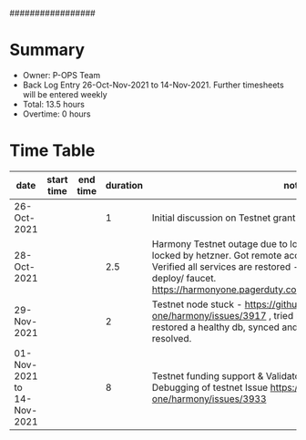 #################
# Summary
* Owner: P-OPS Team
* Back Log Entry 26-Oct-Nov-2021 to 14-Nov-2021. Further timesheets will be entered weekly
* Total: 13.5 hours
* Overtime: 0 hours

# Time Table
| date  | start time  | end time | duration  |  note |
|---|---|---|---|---|
| 26-Oct-2021 | | | 1 | Initial discussion on Testnet grant proposal with Leo  |
| 28-Oct-2021 | | | 2.5 | Harmony Testnet outage due to local network spam.  Server was locked by hetzner. Got remote access, applied new ufw rules. Verified all services are restored - Tx / uptime bot/ contract deploy/ faucet. https://harmonyone.pagerduty.com/incidents/Q2NECS1E5FTDD8 | 
| 29-Nov-2021 | | | 2 | Testnet node stuck - https://github.com/harmony-one/harmony/issues/3917 , tried reverting binary, didn't work. restored a healthy db, synced and caught up. pager duty resolved. |
| 01-Nov-2021 to 14-Nov-2021 | | | 8 | Testnet funding support & Validator creation support in Telegram. Debugging of testnet Issue https://github.com/harmony-one/harmony/issues/3933 |
